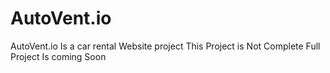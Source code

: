 # AutoVent.io
 AutoVent.io Is a car rental Website project This Project is Not Complete Full Project Is coming Soon
